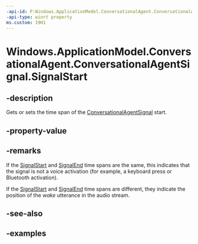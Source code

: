 ```yaml
---
-api-id: P:Windows.ApplicationModel.ConversationalAgent.ConversationalAgentSignal.SignalStart
-api-type: winrt property
ms.custom: 19H1
---
```


<!-- Property syntax.
public TimeSpan SignalStart { get;  set; }
-->

# Windows.ApplicationModel.ConversationalAgent.ConversationalAgentSignal.SignalStart

## -description

Gets or sets the time span of the [ConversationalAgentSignal](conversationalagentsignal.md) start.

## -property-value

## -remarks

If the [SignalStart](conversationalagentsignal_signalstart.md) and [SignalEnd](conversationalagentsignal_signalend.md) time spans are the same, this indicates that the signal is not a voice activation (for example, a keyboard press or Bluetooth activation).

If the [SignalStart](conversationalagentsignal_signalstart.md) and [SignalEnd](conversationalagentsignal_signalend.md) time spans are different, they indicate the position of the *wake* utterance in the audio stream.

## -see-also

## -examples
